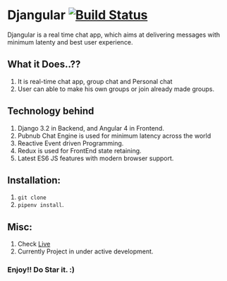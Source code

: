 # Djangular        [![Build Status](https://travis-ci.org/deepak1725/djangular.svg?branch=master)](https://travis-ci.org/deepak1725/djangular)

Djangular is a real time chat app, which aims at delivering messages with minimum latenty and best user experience.


## What it Does..??
1. It is real-time chat app, group chat and Personal chat
2. User can able to make his own groups or join already made groups.

    
## Technology behind 
1. Django 3.2 in Backend, and Angular 4 in Frontend.
2. Pubnub Chat Engine is used for minimum latency across the world
3. Reactive Event driven Programming.
4. Redux is used for FrontEnd state retaining.
4. Latest ES6 JS features with modern browser support. 

## Installation:

1. `git clone`
2. `pipenv install`.


## Misc:
1. Check [Live](https://mydjangular.herokuapp.com/)
2. Currently Project in under active development.

### Enjoy!! Do Star it. :)


  


